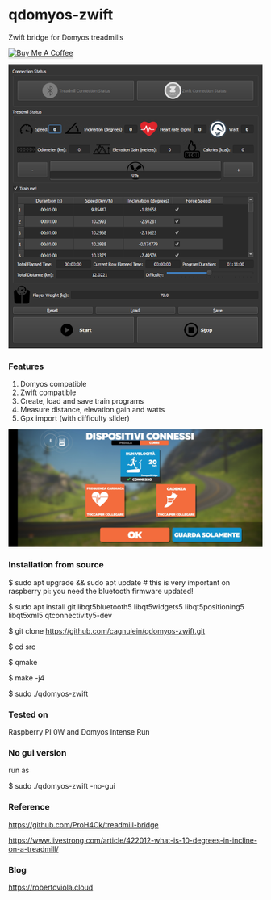# qdomyos-zwift
Zwift bridge for Domyos treadmills

<a href="https://www.buymeacoffee.com/cagnulein" target="_blank"><img src="https://www.buymeacoffee.com/assets/img/custom_images/orange_img.png" alt="Buy Me A Coffee" style="height: 41px !important;width: 174px !important;box-shadow: 0px 3px 2px 0px rgba(190, 190, 190, 0.5) !important;-webkit-box-shadow: 0px 3px 2px 0px rgba(190, 190, 190, 0.5) !important;" ></a>

![UI](docs/ui.png)

### Features

1. Domyos compatible
2. Zwift compatible
3. Create, load and save train programs
4. Measure distance, elevation gain and watts
5. Gpx import (with difficulty slider)

![First Success](docs/first_success.jpg)

### Installation from source

$ sudo apt upgrade && sudo apt update # this is very important on raspberry pi: you need the bluetooth firmware updated!

$ sudo apt install git libqt5bluetooth5 libqt5widgets5 libqt5positioning5 libqt5xml5 qtconnectivity5-dev

$ git clone https://github.com/cagnulein/qdomyos-zwift.git

$ cd src

$ qmake

$ make -j4

$ sudo ./qdomyos-zwift

### Tested on

Raspberry PI 0W and Domyos Intense Run

### No gui version

run as

$ sudo ./qdomyos-zwift -no-gui

### Reference

https://github.com/ProH4Ck/treadmill-bridge

https://www.livestrong.com/article/422012-what-is-10-degrees-in-incline-on-a-treadmill/

### Blog

https://robertoviola.cloud

